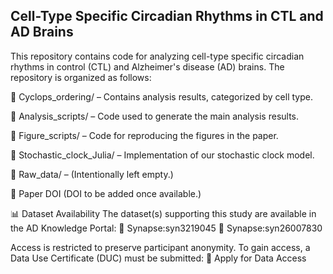 ## Cell-Type Specific Circadian Rhythms in CTL and AD Brains
This repository contains code for analyzing cell-type specific circadian rhythms in control (CTL) and Alzheimer's disease (AD) brains. The repository is organized as follows:

📂 Cyclops_ordering/ – Contains analysis results, categorized by cell type.

📂 Analysis_scripts/ – Code used to generate the main analysis results.

📂 Figure_scripts/ – Code for reproducing the figures in the paper.

📂 Stochastic_clock_Julia/ – Implementation of our stochastic clock model.

📂 Raw_data/ – (Intentionally left empty.)

📄 Paper DOI
(DOI to be added once available.)

📊 Dataset Availability
The dataset(s) supporting this study are available in the AD Knowledge Portal:
🔗 Synapse:syn3219045
🔗 Synapse:syn26007830

Access is restricted to preserve participant anonymity. To gain access, a Data Use Certificate (DUC) must be submitted:
🔗 Apply for Data Access


